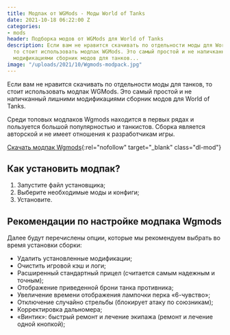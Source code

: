 ```yaml
---
title: Модпак от WGMods - Моды World of Tanks
date: 2021-10-18 06:22:00 Z
categories:
- mods
header: Подборка модов от WGMods для World of Tanks
description: Если вам не нравится скачивать по отдельности моды для World of Tanks,
  то стоит использовать модпак WGMods. Это самый простой и не напичканный лишними
  модификациями сборник модов для танков...
image: "/uploads/2021/10/Wgmods-modpack.jpg"
---
```


Если вам не нравится скачивать по отдельности моды для танков, то стоит использовать модпак WGMods. Это самый простой и не напичканный лишними модификациями сборник модов для World of Tanks.

Среди топовых модпаков Wgmods находится в первых рядах и пользуется большой популярностью и танкистов. Сборка является авторской и не имеет отношения к разработчикам игры.

[Скачать модпак Wgmods](https://wgmods.net/16/){:rel="nofollow" target="_blank" class="dl-mod"}

## Как установить модпак?

1. Запустите файл установщика;
2. Выберите необходимые моды и конфиги;
3. Установите.

## Рекомендации по настройке модпака Wgmods

Далее будут перечислены опции, которые мы рекомендуем выбрать во время установки сборки:

* Удалить установленные модификации;
* Очистить игровой кэш и логи;
* Расширенный стандартный прицел (считается самым надежным и точным);
* Отображение приведенной брони танка противника;
* Увеличение времени отображения лампочки перка «‎6-чувство»‎;
* Отключение случайно стрельбы (блокирует атаку по союзникам);
* Корректировка дальномера;
* «Винтик»: быстрый ремонт и лечение экипажа (ремонт и лечение одной кнопкой);
‎